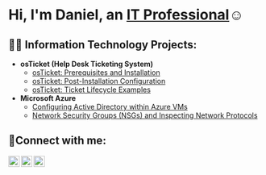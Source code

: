 <h1>Hi, I'm Daniel, an <a href="https://linkedin.com/in/dmankong">IT Professional</a>☺</h1>

<h2>👨‍💻 Information Technology Projects:</h2>

- <b>osTicket (Help Desk Ticketing System)</b>
  - [osTicket: Prerequisites and Installation](https://github.com/danielbangm/osticket-prereqs)
  - [osTicket: Post-Installation Configuration](https://github.com/danielbangm/post-install-config)
  - [osTicket: Ticket Lifecycle Examples](https://github.com/danielbangm/ticket-lifecycle)
- <b>Microsoft Azure</b>
  - [Configuring Active Directory within Azure VMs](https://github.com/danielbangm/configure-ad)
  - [Network Security Groups (NSGs) and Inspecting Network Protocols](https://github.com/danielbangm/azure-network-protocols)

<h2>🤳Connect with me:</h2>

[<img align="left" alt="Josh | Twitter" width="22px" src="https://cdn.jsdelivr.net/npm/simple-icons@v3/icons/twitter.svg" />][twitter]
[<img align="left" alt="Josh | LinkedIn" width="22px" src="https://cdn.jsdelivr.net/npm/simple-icons@v3/icons/linkedin.svg" />][linkedin]
[<img align="left" alt="Josh | Instagram" width="22px" src="https://cdn.jsdelivr.net/npm/simple-icons@v3/icons/instagram.svg" />][instagram]

[twitter]: https://twitter.com/Jane
[instagram]: https://www.instagram.com/Jane
[linkedin]: https://linkedin.com/in/Jane
